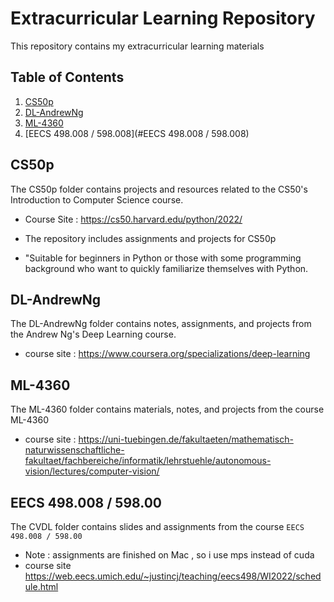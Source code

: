 # Extracurricular Learning Repository

This repository contains my extracurricular learning materials

## Table of Contents

1. [CS50p](#cs50p)
2. [DL-AndrewNg](#dl-andrewng)
3. [ML-4360](#ml-4360)
4. [EECS 498.008 / 598.008](#EECS 498.008 / 598.008)

## CS50p

The CS50p folder contains projects and resources related to the CS50's Introduction to Computer Science course.

* Course Site : https://cs50.harvard.edu/python/2022/

* The repository includes assignments and projects for CS50p
* "Suitable for beginners in Python or those with some programming background who want to quickly familiarize themselves with Python.

## DL-AndrewNg

The DL-AndrewNg folder contains notes, assignments, and projects from the Andrew Ng's Deep Learning course.

* course site : https://www.coursera.org/specializations/deep-learning

## ML-4360

The ML-4360 folder contains materials, notes, and projects from the course ML-4360

* course site : https://uni-tuebingen.de/fakultaeten/mathematisch-naturwissenschaftliche-fakultaet/fachbereiche/informatik/lehrstuehle/autonomous-vision/lectures/computer-vision/

## EECS 498.008 / 598.00

The CVDL folder contains  slides and assignments from the course `EECS 498.008 / 598.00`

* Note : assignments are finished on Mac , so i use mps instead of cuda
* course site https://web.eecs.umich.edu/~justincj/teaching/eecs498/WI2022/schedule.html
